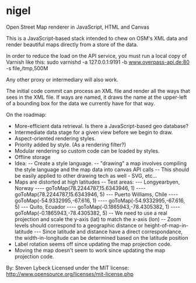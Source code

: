 nigel
=====

Open Street Map renderer in JavaScript, HTML and Canvas


This is a JavaScript-based stack intended to chew on OSM's XML data and render 
beautiful maps directly from a store of the data.

In order to reduce the load on the API service, you must run a local copy of Varnish like this:
	sudo varnishd -a 127.0.0.1:9191 -b www.overpass-api.de:80 -s file,/tmp,500M

Any other proxy or intermediary will also work.

The initial code commit can process an XML file and render all the ways that 
sees in the XML file. If ways are named, it draws the name at the upper-left 
of a bounding box for the data we currently have for that way.

On the roadmap:
- More-efficient data retrieval. Is there a JavaScript-based geo database?
- Intermediate data stage for a given view before we begin to draw.
- Aspect-oriented rendering styles.
- Priority added by style. (As a rendering filter?)
- Modular rendering so custom code can be loaded by styles.
- Offline storage
- Idea:
-- Create a style language.
-- "drawing" a map involves compiling the style language and the map data into 
   canvas API calls
-- This should be easily applied to other drawing tech as well - SVG, etc...
- Maps are distorted at high latitudes
-- Test areas:
--- Longyearbyen, Norway
---- goToMap(78.2244787,15.6343946, 1)
---- goToMap(78.2244787,15.6343946, 5)
--- Puerto Williams, Chile
---- goToMap(-54.9332995,-67.616, 1)
---- goToMap(-54.9332995,-67.616, 5)
--- Quito, Ecuador
---- goToMap(-0.1865943,-78.4305382, 1)
---- goToMap(-0.1865943,-78.4305382, 5)
-- We need to use a real projection and scale the y-axis (lat) to match the x-axis (lon)
-- Zoom levels should correspond to a geographic distance or height-of-map-in-latitude
--- Since latitude and distance have a direct correspondance, the width-in-longitude can be determined based on the latitude position
- Label rotation seems off since updating the map projection code.
- Moving the map doesn't seem to work since updating the map projection code.


By: Steven Lybeck
Licensed under the MIT license: http://www.opensource.org/licenses/mit-license.php
